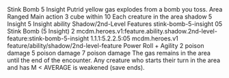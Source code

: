 <ability>
  <name>Stink Bomb</name>
  <cost>5 Insight</cost>
  <flavor>Putrid yellow gas explodes from a bomb you toss.</flavor>
  <keywords>
    <keyword>Area</keyword>
    <keyword>Ranged</keyword>
  </keywords>
  <type>Main action</type>
  <distance>3 cube within 10</distance>
  <target>Each creature in the area</target>
  <metadata>
    <class>shadow</class>
    <cost>5 Insight</cost>
    <cost_amount>5</cost_amount>
    <cost_resource>Insight</cost_resource>
    <feature_type>ability</feature_type>
    <file_dpath>Shadow/2nd-Level Features</file_dpath>
    <item_id>stink-bomb-5-insight</item_id>
    <item_index>05</item_index>
    <item_name>Stink Bomb (5 Insight)</item_name>
    <level>2</level>
    <scc>mcdm.heroes.v1:feature.ability.shadow.2nd-level-feature:stink-bomb-5-insight</scc>
    <scdc>1.1.1:5.2.2.5:05</scdc>
    <source>mcdm.heroes.v1</source>
    <type>feature/ability/shadow/2nd-level-feature</type>
  </metadata>
  <effects>
    <effect type="roll">
      <roll>Power Roll + Agility</roll>
      <t1>2 poison damage</t1>
      <t2>5 poison damage</t2>
      <t3>7 poison damage</t3>
    </effect>
    <effect type="mundane">The gas remains in the area until the end of the encounter. Any creature who starts their turn in the area and has M &lt; AVERAGE is weakened (save ends).</effect>
  </effects>
</ability>
